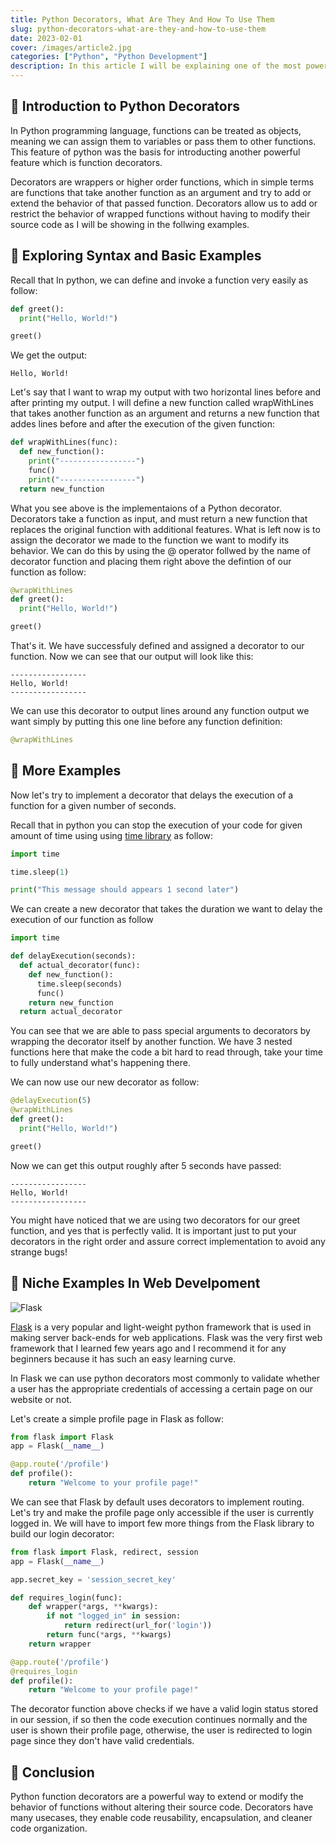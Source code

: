 ```yaml
---
title: Python Decorators, What Are They And How To Use Them
slug: python-decorators-what-are-they-and-how-to-use-them
date: 2023-02-01
cover: /images/article2.jpg
categories: ["Python", "Python Development"]
description: In this article I will be explaining one of the most powerful features in Python that allows programmers to achieve more behavior with regular functions.
---
```


## 📌 Introduction to Python Decorators

In Python programming language, functions can be treated as objects, meaning we can assign them to variables or pass them to other functions. This feature of python was the basis for introducting another powerful feature which is function decorators.

Decorators are wrappers or higher order functions, which in simple terms are functions that take another function as an argument and try to add or extend the behavior of that passed function. Decorators allow us to add or restrict the behavior of wrapped functions without having to modify their source code as I will be showing in the follwing examples.

## 📌 Exploring Syntax and Basic Examples

Recall that In python, we can define and invoke a function very easily as follow:

```python
def greet():
  print("Hello, World!")

greet()
```

We get the output:

```text
Hello, World!
```

Let's say that I want to wrap my output with two horizontal lines before and after printing my output.
I will define a new function called wrapWithLines that takes another function as an argument and returns a new function that addes lines before and after the execution of the given function:

```python
def wrapWithLines(func):
  def new_function():
    print("-----------------")
    func()
    print("-----------------")
  return new_function
```

What you see above is the implementaions of a Python decorator. Decorators take a function as input, and must return a new function that replaces the original function with additional features. What is left now is to assign the decorator we made to the function we want to modify its behavior. We can do this by using the @ operator follwed by the name of decorator function and placing them right above the defintion of our function as follow:

```python
@wrapWithLines
def greet():
  print("Hello, World!")

greet()
```

That's it. We have successfuly defined and assigned a decorator to our function. Now we can see that our output will look like this:

```text
-----------------
Hello, World!
-----------------
```

We can use this decorator to output lines around any function output we want simply by putting this one line before any function definition:

```python
@wrapWithLines
```

## 📌 More Examples

Now let's try to implement a decorator that delays the execution of a function for a given number of seconds.

Recall that in python you can stop the execution of your code for given amount of time using using [time library](https://docs.python.org/3/library/time.html#time.sleep) as follow:

```python
import time

time.sleep(1)

print("This message should appears 1 second later")
```

We can create a new decorator that takes the duration we want to delay the execution of our function as follow

```python
import time

def delayExecution(seconds):
  def actual_decorator(func):
    def new_function():
      time.sleep(seconds)
      func()
    return new_function
  return actual_decorator
```

You can see that we are able to pass special arguments to decorators by wrapping the decorator itself by another function. We have 3 nested functions here that make the code a bit hard to read through, take your time to fully understand what's happening there.

We can now use our new decorator as follow:

```python
@delayExecution(5)
@wrapWithLines
def greet():
  print("Hello, World!")

greet()
```

Now we can get this output roughly after 5 seconds have passed:

```text
-----------------
Hello, World!
-----------------
```

You might have noticed that we are using two decorators for our greet function, and yes that is perfectly valid. It is important just to put your decorators in the right order and assure correct implementation to avoid any strange bugs!

## 📌 Niche Examples In Web Develpoment

![Flask](https://www.educative.io/v2api/editorpage/6196871006519296/image/6316021754363904)

[Flask](https://flask.palletsprojects.com) is a very popular and light-weight python framework that is used in making server back-ends for web applications. Flask was the very first web framework that I learned few years ago and I recommend it for any beginners because it has such an easy learning curve.

In Flask we can use python decorators most commonly to validate whether a user has the appropriate credentials of accessing a certain page on our website or not.

Let's create a simple profile page in Flask as follow:

```python
from flask import Flask
app = Flask(__name__)

@app.route('/profile')
def profile():
    return "Welcome to your profile page!"
```

We can see that Flask by default uses decorators to implement routing. Let's try and make the profile page only accessible if the user is currently logged in. We will have to import few more things from the Flask library to build our login decorator:

```python
from flask import Flask, redirect, session
app = Flask(__name__)

app.secret_key = 'session_secret_key'

def requires_login(func):
    def wrapper(*args, **kwargs):
        if not "logged_in" in session:
            return redirect(url_for('login'))
        return func(*args, **kwargs)
    return wrapper

@app.route('/profile')
@requires_login
def profile():
    return "Welcome to your profile page!"
```

The decorator function above checks if we have a valid login status stored in our session, if so then the code execution continues normally and the user is shown their profile page, otherwise, the user is redirected to login page since they don't have valid credentials.

## 📌 Conclusion

Python function decorators are a powerful way to extend or modify the behavior of functions without altering their source code. Decorators have many usecases, they enable code reusability, encapsulation, and cleaner code organization.
